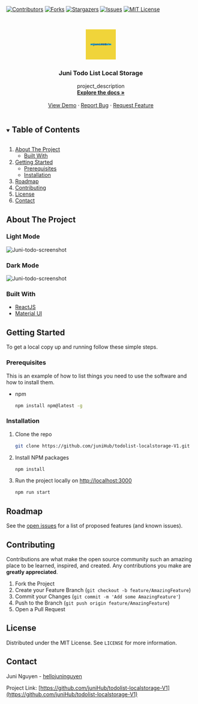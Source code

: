 <!-- PROJECT SHIELDS -->

[![Contributors][contributors-shield]][contributors-url]
[![Forks][forks-shield]][forks-url]
[![Stargazers][stars-shield]][stars-url]
[![Issues][issues-shield]][issues-url]
[![MIT License][license-shield]][license-url]


<!-- MARKDOWN LINKS & IMAGES -->
<!-- https://www.markdownguide.org/basic-syntax/#reference-style-links -->
[contributors-shield]: https://img.shields.io/github/contributors/juniHub/todolist-localstorage-V1.svg?style=for-the-badge
[contributors-url]: https://github.com/juniHub/todolist-localstorage-V1/graphs/contributors
[forks-shield]: https://img.shields.io/github/forks/juniHub/todolist-localstorage-V1.svg?style=for-the-badge
[forks-url]: https://github.com/juniHub/todolist-localstorage-V1/network/members
[stars-shield]: https://img.shields.io/github/stars/juniHub/todolist-localstorage-V1.svg?style=for-the-badge
[stars-url]: https://github.com/juniHub/todolist-localstorage-V1/stargazers
[issues-shield]: https://img.shields.io/github/issues/juniHub/todolist-localstorage-V1.svg?style=for-the-badge
[issues-url]: https://github.com/juniHub/todolist-localstorage-V1/issues
[license-shield]: https://img.shields.io/github/license/juniHub/todolist-localstorage-V1.svg?style=for-the-badge
[license-url]: https://github.com/juniHub/todolist-localstorage-V1/blob/master/LICENSE.txt


<!-- PROJECT LOGO -->
<br />
<p align="center">
  <a href="https://github.com/juniHub/todolist-localstorage-V1">
    <img src="logo.png" alt="Logo" width="80" height="80">
  </a>

  <h3 align="center">Juni Todo List Local Storage</h3>

  <p align="center">
    project_description
    <br />
    <a href="https://github.com/juniHub/todolist-localstorage-V1"><strong>Explore the docs »</strong></a>
    <br />
    <br />
    <a href="https://junihub.github.io/todolist-localstorage-V1/" target="_blank">View Demo</a>
    ·
    <a href="https://github.com/juniHub/todolist-localstorage-V1
/issues">Report Bug</a>
    ·
    <a href="https://github.com/juniHub/todolist-localstorage-V1
/issues">Request Feature</a>
  </p>
</p>

<!-- TABLE OF CONTENTS -->
<details open="open">
  <summary><h2 style="display: inline-block">Table of Contents</h2></summary>
  <ol>
    <li>
      <a href="#about-the-project">About The Project</a>
      <ul>
        <li><a href="#built-with">Built With</a></li>
      </ul>
    </li>
    <li>
      <a href="#getting-started">Getting Started</a>
      <ul>
        <li><a href="#prerequisites">Prerequisites</a></li>
        <li><a href="#installation">Installation</a></li>
      </ul>
    </li>
    <li><a href="#roadmap">Roadmap</a></li>
    <li><a href="#contributing">Contributing</a></li>
    <li><a href="#license">License</a></li>
    <li><a href="#contact">Contact</a></li>
  </ol>
</details>



<!-- ABOUT THE PROJECT -->
## About The Project

### Light Mode
![Juni-todo-screenshot](https://res.cloudinary.com/dafolrlpj/image/upload/v1622723056/gallery/f0vqyoflmn923tngdiyp.png)

### Dark Mode
![Juni-todo-screenshot](https://res.cloudinary.com/dafolrlpj/image/upload/v1622723055/gallery/ezvf6navjth7pzqrrpt7.png)



### Built With

* [ReactJS](https://reactjs.org/)
* [Material UI](https://material-ui.com/)


<!-- GETTING STARTED -->
## Getting Started

To get a local copy up and running follow these simple steps.

### Prerequisites

This is an example of how to list things you need to use the software and how to install them.
* npm
  ```sh
  npm install npm@latest -g
  ```

### Installation

1. Clone the repo
   ```sh
   git clone https://github.com/juniHub/todolist-localstorage-V1.git
   ```
   
2. Install NPM packages
   ```sh
   npm install
   ```
   
3. Run the project locally on [http://localhost:3000](http://localhost:3000)

   ```sh
   npm run start
   ```


<!-- ROADMAP -->
## Roadmap

See the [open issues](https://github.com/juniHub/todolist-localstorage-V1/issues) for a list of proposed features (and known issues).



<!-- CONTRIBUTING -->
## Contributing

Contributions are what make the open source community such an amazing place to be learned, inspired, and created. Any contributions you make are **greatly appreciated**.

1. Fork the Project
2. Create your Feature Branch (`git checkout -b feature/AmazingFeature`)
3. Commit your Changes (`git commit -m 'Add some AmazingFeature'`)
4. Push to the Branch (`git push origin feature/AmazingFeature`)
5. Open a Pull Request



<!-- LICENSE -->
## License

Distributed under the MIT License. See `LICENSE` for more information.



<!-- CONTACT -->
## Contact

Juni Nguyen - [hellojuninguyen](hellojuninguyen@gmail.com)

Project Link: [https://github.com/juniHub/todolist-localstorage-V1](https://github.com/juniHub/todolist-localstorage-V1)




